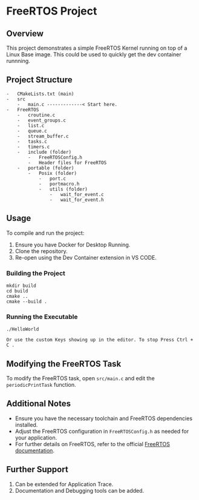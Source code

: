 
# FreeRTOS Project

## Overview

This project demonstrates a simple FreeRTOS Kernel running on top of a Linux Base image. This could be used to quickly get the dev container runnning.

## Project Structure

```
-   CMakeLists.txt (main)
-   src
    -   main.c -------------< Start here.
-   FreeRTOS
    -   croutine.c
    -   event_groups.c
    -   list.c
    -   queue.c
    -   stream_buffer.c
    -   tasks.c
    -   timers.c
    -   include (folder)
        -   FreeRTOSConfig.h
        -   Header files for FreeRTOS
    -   portable (folder)
        -   Posix (folder)
            -   port.c
            -   portmacro.h
            -   utils (folder)
                -   wait_for_event.c
                -   wait_for_event.h
```

## Usage
To compile and run the project:

1. Ensure you have Docker for Desktop Running.
2. Clone the repository.
3. Re-open using the Dev Container extension in VS CODE.

### Building the Project

```
mkdir build
cd build 
cmake .. 
cmake --build .
```


### Running the Executable
```
./HelloWorld

Or use the custom Keys showing up in the editor. To stop Press Ctrl + C .
```

## Modifying the FreeRTOS Task
To modify the FreeRTOS task, open `src/main.c` and edit the `periodicPrintTask` function.

## Additional Notes
- Ensure you have the necessary toolchain and FreeRTOS dependencies installed.
- Adjust the FreeRTOS configuration in `FreeRTOSConfig.h` as needed for your application.
- For further details on FreeRTOS, refer to the official [FreeRTOS documentation](https://www.freertos.org/).

## Further Support

1. Can be extended for Application Trace.
2. Documentation and Debugging tools can be added.

